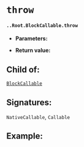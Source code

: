 # `throw`

#### `..Root.BlockCallable.throw`

* **Parameters:**

* **Return value:**

## Child of:

[`BlockCallable`](docs..Root.BlockCallable.md)

## Signatures:

`NativeCallable`, `Callable`



## Example:

